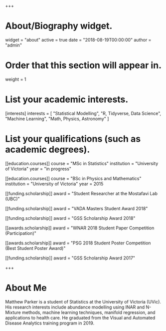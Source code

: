 +++
# About/Biography widget.
widget = "about"
active = true
date = "2018-08-19T00:00:00"
author = "admin" 

# Order that this section will appear in.
weight = 1

# List your academic interests.
[interests]
  interests = [
    "Statistical Modelling",
    "R, Tidyverse, Data Science",
    "Machine Learning",
    "Math, Physics, Astronomy"
  ]

# List your qualifications (such as academic degrees).
[[education.courses]]
  course = "MSc in Statistics"
  institution = "University of Victoria"
  year = "in progress"
  
[[education.courses]]
  course = "BSc in Physics and Mathematics"
  institution = "University of Victoria"
  year = 2015

[[funding.scholarship]]
  award = "Student Researcher at the Mostafavi Lab (UBC)"
 
[[funding.scholarship]]
  award = "VADA Masters Student Award 2018"
  
[[funding.scholarship]]
  award = "GSS Scholarship Award 2018"

[[awards.scholarship]]
  award = "WNAR 2018 Student Paper Competition (Participation)"

[[awards.scholarship]]
  award = "PSG 2018 Student Poster Competition (Best Student Poster Award)"
 
[[funding.scholarship]]
  award = "GSS Scholarship Award 2017"
  
 
+++

# About Me

Matthew Parker is a student of Statistics at the University of Victoria (UVic). His research interests include abundance modelling using INAR and N-Mixture methods, machine learning techniques, manifold regression, and applications to health care. He graduated from the Visual and Automated Disease Analytics training program in 2019.

